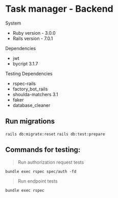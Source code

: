 # Task manager - Backend

System
* Ruby version - 3.0.0
* Rails version - 7.0.1

Dependencies
* jwt
* bycript 3.1.7

Testing Dependencies
* rspec-rails
* factory_bot_rails
* shoulda-matchers 3.1
* faker
* database_cleaner

## Run migrations
```rails db:migrate:reset```
```rails db:test:prepare```

## Commands for testing:

> Run authorization request tests

```bundle exec rspec spec/auth -fd```

> Run endpoint tests

```bundle exec rspec```
